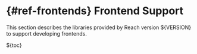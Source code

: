 


# {#ref-frontends} Frontend Support

This section describes the libraries provided by Reach version ${VERSION} to support developing frontends.

${toc}






